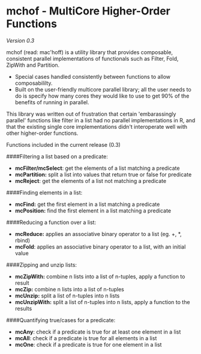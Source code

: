 mchof - MultiCore Higher-Order Functions
===
*Version 0.3*

mchof (read: mac'hoff) is a utility library that provides
composable, consistent parallel implementations of functionals such as
Filter, Fold, ZipWith and Partition.

 * Special cases handled consistently between functions to allow composabililty.	
 * Built on the user-friendly multicore parallel library; all the user needs to 
   do is specify how many cores they would like to use to get 90% of the benefits 
   of running in parallel.

This library was written out of frustration that certain 'embarassingly parallel' functions like filter
in a list had no parallel implementations in R, and that the existing single core implementations didn't
interoperate well with other higher-order functions.

Functions included in the current release (0.3)

####Filtering a list based on a predicate:

* **mcFilter/mcSelect**: get the elements of a list matching a predicate
* **mcPartition:** split a list into values that return true or false for predicate
* **mcReject**: get the elements of a list not matching a predicate

####Finding elements in a list:

* **mcFind:** get the first element in a list matching a predicate
* **mcPosition:** find the first element in a list matching a predicate

####Reducing a function over a list:

* **mcReduce:** applies an associative binary operator to a list (eg. +, *, rbind)
* **mcFold**: applies an associative binary operator to a list, with an initial value

####Zipping and unzip lists:

* **mcZipWith:** combine n lists into a list of n-tuples, apply a function to result
* **mcZip:** combine n lists into a list of n-tuples
* **mcUnzip:** split a list of n-tuples into n lists
* **mcUnzipWith:** split a list of n-tuples into n lists, apply a function to the results

####Quantifying true/cases for a predicate:

* **mcAny**: check if a predicate is true for at least one element in a list
* **mcAll**: check if a predicate is true for all elements in a list
* **mcOne**: check if a predicate is true for one element in a list

